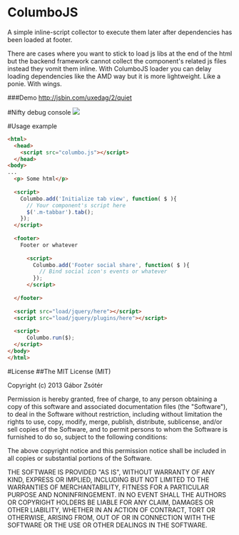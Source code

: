 ColumboJS
=========

A simple inline-script collector to execute them later after dependencies has been loaded at footer.

There are cases where you want to stick to load js libs at the end of the html but the backend framework cannot collect the component's related js files instead they vomit them inline.
With ColumboJS loader you can delay loading dependencies like the AMD way but it is more lightweight. Like a ponie. With wings.

###Demo
http://jsbin.com/uxedag/2/quiet

#Nifty debug console
![](https://raw.github.com/zsitro/ColumboJS/master/screenshot_console.jpg)

#Usage example

```html
<html>
  <head>
    <script src="columbo.js"></script>
  </head>
<body>
...
  <p> Some html</p>
  
  <script>
    Columbo.add('Initialize tab view', function( $ ){  
      // Your component's script here
      $('.m-tabbar').tab();  
    });
  </script>
  
  <footer>
    Footer or whatever
    
      <script>
        Columbo.add('Footer social share', function( $ ){  
          // Bind social icon's events or whatever
        });
      </script>
    
  </footer>
  
  <script src="load/jquery/here"></script>
  <script src="load/jquery/plugins/here"></script>
  
  <script>
      Columbo.run($);
  </script>
</body>
</html>

```

#License
##The MIT License (MIT)

Copyright (c) 2013 Gábor Zsótér

Permission is hereby granted, free of charge, to any person obtaining a copy of
this software and associated documentation files (the "Software"), to deal in
the Software without restriction, including without limitation the rights to
use, copy, modify, merge, publish, distribute, sublicense, and/or sell copies of
the Software, and to permit persons to whom the Software is furnished to do so,
subject to the following conditions:

The above copyright notice and this permission notice shall be included in all
copies or substantial portions of the Software.

THE SOFTWARE IS PROVIDED "AS IS", WITHOUT WARRANTY OF ANY KIND, EXPRESS OR
IMPLIED, INCLUDING BUT NOT LIMITED TO THE WARRANTIES OF MERCHANTABILITY, FITNESS
FOR A PARTICULAR PURPOSE AND NONINFRINGEMENT. IN NO EVENT SHALL THE AUTHORS OR
COPYRIGHT HOLDERS BE LIABLE FOR ANY CLAIM, DAMAGES OR OTHER LIABILITY, WHETHER
IN AN ACTION OF CONTRACT, TORT OR OTHERWISE, ARISING FROM, OUT OF OR IN
CONNECTION WITH THE SOFTWARE OR THE USE OR OTHER DEALINGS IN THE SOFTWARE.
